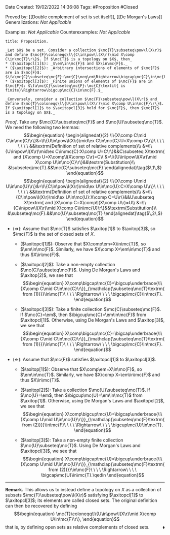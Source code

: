 <br />
<br />

Date Created: 19/02/2022 14:36:08
Tags: #Proposition #Closed

Proved by: [[Double complement of set is set itself]], [[De Morgan's Laws]]
Generalizations: _Not Applicable_

Examples: _Not Applicable_
Counterexamples: _Not Applicable_

``` ad-Proposition
title: Proposition.

_Let $X$ be a set. Consider a collection $\mc{T}\subseteq\pow\l(X\r)$ and define $\mc{F}\coloneqq\l\{C\in\pow\l(X\r)\mid X\comp C\in\mc{T}\r\}$. If $\mc{T}$ is a topology on $X$, then_
* ($\axitopcl[1]$): _$\em\in\mc{F}$ and $X\in\mc{F}$._
* ($\axitopcl[2]$): _Arbitrary intersections of elements of $\mc{F}$ are in $\mc{F}$: $\fa\mc{C}\subseteq\mc{F}:\mc{C}\neq\em\Rightarrow\bigcap\mc{C}\in\mc{F}$._
* ($\axitopcl[3]$): _Finite unions of elements of $\mc{F}$ are in $\mc{F}$: $\fa\mc{C}\subseteq\mc{F}:\mc{C}\textit{ is finite}\Rightarrow\bigcup\mc{C}\in\mc{F}.$_

_Conversely, consider a collection $\mc{F}\subseteq\pow\l(X\r)$ and define $\mc{T}\coloneqq\l\{U\in\pow\l(X\r)\mid X\comp U\in\mc{F}\r\}$. If $\axitopcl[1]$ to $\axitopcl[3]$ hold for $\mc{F}$, then $\mc{T}$ is a topology on $X$._

```

_Proof_. Take any $\mc{C}\subseteq\mc{F}$ and $\mc{U}\subseteq\mc{T}$. We need the following two lemmas:
$$\begin{equation}
    \begin{alignedat}{2}
        \l\{X\comp C\mid C\in\mc{C}\r\}&=\l\{U\in\pow\l(X\r)\mid\ex C\in\mc{C}:U=X\comp C\r\}\ \ \ \ \ \ \ \ &&\textrm{Definition of set of relative complements}\\
        &=\l\{U\in\pow\l(X\r)\mid\ex C\in\mc{C}:X\comp U=C\r\}&&C\subseteq X\textrm{ and }X\comp U=X\comp\l(X\comp C\r)=C\\
        &=\l\{U\in\pow\l(X\r)\mid X\comp U\in\mc{C}\r\}&&\textrm{Substitution}\\
        &\subseteq\mc{T}.&&\mc{C}\subseteq\mc{F}
    \end{alignedat}\tag{$\,1\,$}
\end{equation}$$
$$\begin{equation}
    \begin{alignedat}{2}
        \l\{X\comp U\mid U\in\mc{U}\r\}&=\l\{C\in\pow\l(X\r)\mid\ex U\in\mc{U}:C=X\comp U\r\}\ \ \ \ \ \ \ \ &&\textrm{Definition of set of relative complements}\\
        &=\l\{C\in\pow\l(X\r)\mid\ex U\in\mc{U}:X\comp C=U\r\}&&U\subseteq X\textrm{ and }X\comp C=X\comp\l(X\comp U\r)=U\\
        &=\l\{C\in\pow\l(X\r)\mid X\comp C\in\mc{U}\r\}&&\textrm{Substitution}\\
        &\subseteq\mc{F}.&&\mc{U}\subseteq\mc{T}
    \end{alignedat}\tag{$\,2\,$}
\end{equation}$$
* ($\Rightarrow$): Assume that $\mc{T}$ satisfies $\axitop[1]$ to $\axitop[3]$, so $\mc{F}$ is the set of closed sets of $X$.
    * ($\axitopcl[1]$): Observe that $X\comp\em=X\in\mc{T}$, so $\em\in\mc{F}$. Similarly, we have $X\comp X=\em\in\mc{T}$ and thus $X\in\mc{F}$.

    * ($\axitopcl[2]$): Take a non-empty collection $\mc{C}\subseteq\mc{F}$. Using De Morgan's Laws and $\axitop[2]$, we see that$$\begin{equation}
            X\comp\bigcap\mc{C}=\bigcup\underbrace{\l\{X\comp C\mid C\in\mc{C}\r\}}_{\mathclap{\subseteq\mc{T}\textrm{ from (1)}}}\in\mc{T}\ \ \ \ \Rightarrow\ \ \ \ \bigcap\mc{C}\in\mc{F}.
        \end{equation}$$
    * ($\axitopcl[3]$): Take a finite collection $\mc{C}\subseteq\mc{F}$. If $\mc{C}=\em$, then $\bigcup\mc{C}=\em\in\mc{F}$ from $\axitopcl[1]$. Otherwise, using De Morgan's Laws and $\axitop[3]$, we see that$$\begin{equation}
            X\comp\bigcup\mc{C}=\bigcap\underbrace{\l\{X\comp C\mid C\in\mc{C}\r\}}_{\mathclap{\subseteq\mc{T}\textrm{ from (1)}}}\in\mc{T}\ \ \ \ \Rightarrow\ \ \ \ \bigcup\mc{C}\in\mc{F}.
        \end{equation}$$
* ($\Leftarrow$): Assume that $\mc{F}$ satisfies $\axitopcl[1]$ to $\axitopcl[3]$.
    * ($\axitop[1]$): Observe that $X\comp\em=X\in\mc{F}$, so $\em\in\mc{T}$. Similarly, we have $X\comp X=\em\in\mc{F}$ and thus $X\in\mc{T}$.

    * ($\axitop[2]$): Take a collection $\mc{U}\subseteq\mc{T}$. If $\mc{U}=\em$, then $\bigcup\mc{U}=\em\in\mc{T}$ from $\axitop[1]$. Otherwise, using De Morgan's Laws and $\axitopcl[2]$, we see that$$\begin{equation}
            X\comp\bigcup\mc{U}=\bigcap\underbrace{\l\{X\comp U\mid U\in\mc{U}\r\}}_{\mathclap{\subseteq\mc{F}\textrm{ from (2)}}}\in\mc{F}\ \ \ \ \Rightarrow\ \ \ \ \bigcup\mc{U}\in\mc{T}.
        \end{equation}$$
    * ($\axitop[3]$): Take a non-empty finite collection $\mc{U}\subseteq\mc{T}$. Using De Morgan's Laws and $\axitopcl[3]$, we see that$$\begin{equation}
            X\comp\bigcap\mc{U}=\bigcup\underbrace{\l\{X\comp U\mid U\in\mc{U}\r\}}_{\mathclap{\subseteq\mc{F}\textrm{ from (2)}}}\in\mc{F}\ \ \ \ \Rightarrow\ \ \ \ \bigcap\mc{U}\in\mc{T}.\qedin
        \end{equation}$$

---

**Remark.** This allows us to instead define a topology on $X$ as a collection of subsets $\mc{F}\subseteq\pow\l(X\r)$ satisfying $\axitopcl[1]$ to $\axitopcl[3]$; its elements are called closed sets. The original definition can then be recovered by defining
$$\begin{equation}
    \mc{T}\coloneqq\l\{U\in\pow\l(X\r)\mid X\comp U\in\mc{F}\r\},
\end{equation}$$
that is, by defining open sets as relative complements of closed sets.<span style="float:right;">$\blacklozenge$</span>
